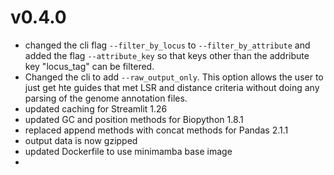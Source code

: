 # v0.4.0

* changed the cli flag `--filter_by_locus` to `--filter_by_attribute`  and added the flag `--attribute_key` so that keys other than the addribute key "locus_tag" can be filtered.
* Changed the cli to add `--raw_output_only`. This option allows the user to just get hte guides that met LSR and distance criteria without doing any parsing of the genome annotation files.
* updated caching for Streamlit 1.26
* updated GC and position methods for Biopython 1.8.1
* replaced append methods with concat methods for Pandas 2.1.1
* output data is now gzipped
* updated Dockerfile to use minimamba base image
* 

